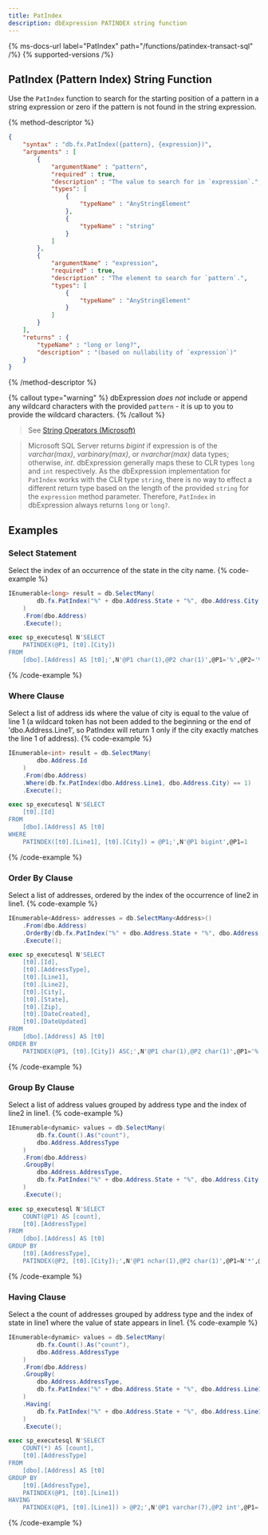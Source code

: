 ```yaml
---
title: PatIndex
description: dbExpression PATINDEX string function
---
```


{% ms-docs-url label="PatIndex" path="/functions/patindex-transact-sql" /%}
{% supported-versions /%}

## PatIndex (Pattern Index) String Function

Use the `PatIndex` function to search for the starting position of a pattern in a string expression or zero
if the pattern is not found in the string expression.

{% method-descriptor %}
```json
{
    "syntax" : "db.fx.PatIndex({pattern}, {expression})",
    "arguments" : [
        {
            "argumentName" : "pattern",
            "required" : true,
            "description" : "The value to search for in `expression`.",
            "types": [
                { 
                    "typeName" : "AnyStringElement"
                },
                { 
                    "typeName" : "string"
                }
            ]
        },
        {
            "argumentName" : "expression",
            "required" : true,
            "description" : "The element to search for `pattern`.",
            "types": [
                { 
                    "typeName" : "AnyStringElement"
                }
            ]
        }            
    ],
    "returns" : { 
        "typeName" : "long or long?", 
        "description" : "(based on nullability of `expression`)"
    }
}
```
{% /method-descriptor %}

{% callout type="warning" %}
dbExpression *does not* include or append any wildcard characters with the provided `pattern` - it is up to you to provide the wildcard characters.
{% /callout %}

> See [String Operators (Microsoft)](https://learn.microsoft.com/en-us/sql/t-sql/language-elements/string-operators-transact-sql)

> Microsoft SQL Server returns *bigint* if expression is of the *varchar(max)*, *varbinary(max)*, or *nvarchar(max)* data types; otherwise, *int*. 
dbExpression generally maps these to CLR types `long` and `int` respectively. As the dbExpression implementation for `PatIndex` works 
with the CLR type `string`, there is no way to effect a different return type based on the length of the 
provided `string` for the `expression` method parameter. Therefore, `PatIndex` in dbExpression always returns `long` or `long?`.

## Examples
### Select Statement
Select the index of an occurrence of the state in the city name.
{% code-example %}
```csharp
IEnumerable<long> result = db.SelectMany(
		db.fx.PatIndex("%" + dbo.Address.State + "%", dbo.Address.City)
	)
	.From(dbo.Address)
	.Execute();
```
```sql
exec sp_executesql N'SELECT
	PATINDEX(@P1, [t0].[City])
FROM
	[dbo].[Address] AS [t0];',N'@P1 char(1),@P2 char(1)',@P1='%',@P2='%'
```
{% /code-example %}

### Where Clause
Select a list of address ids where the value of city is equal to the value of line 1
(a wildcard token has not been added to the beginning or the end of 'dbo.Address.Line1',
so PatIndex will return 1 only if the city exactly matches the line 1 of address).
{% code-example %}
```csharp
IEnumerable<int> result = db.SelectMany(
		dbo.Address.Id
	)
	.From(dbo.Address)
	.Where(db.fx.PatIndex(dbo.Address.Line1, dbo.Address.City) == 1)
	.Execute();
```
```sql
exec sp_executesql N'SELECT
	[t0].[Id]
FROM
	[dbo].[Address] AS [t0]
WHERE
	PATINDEX([t0].[Line1], [t0].[City]) = @P1;',N'@P1 bigint',@P1=1
```
{% /code-example %}

### Order By Clause
Select a list of addresses, ordered by the index of the occurrence of line2 in line1.
{% code-example %}
```csharp
IEnumerable<Address> addresses = db.SelectMany<Address>()
    .From(dbo.Address)
    .OrderBy(db.fx.PatIndex("%" + dbo.Address.State + "%", dbo.Address.City))
    .Execute();
```
```sql
exec sp_executesql N'SELECT
	[t0].[Id],
	[t0].[AddressType],
	[t0].[Line1],
	[t0].[Line2],
	[t0].[City],
	[t0].[State],
	[t0].[Zip],
	[t0].[DateCreated],
	[t0].[DateUpdated]
FROM
	[dbo].[Address] AS [t0]
ORDER BY
	PATINDEX(@P1, [t0].[City]) ASC;',N'@P1 char(1),@P2 char(1)',@P1='%',@P2='%'
```
{% /code-example %}

### Group By Clause
Select a list of address values grouped by address type and the index of line2 in line1.
{% code-example %}
```csharp
IEnumerable<dynamic> values = db.SelectMany(
		db.fx.Count().As("count"),
		dbo.Address.AddressType
	)
	.From(dbo.Address)
	.GroupBy(
		dbo.Address.AddressType,
		db.fx.PatIndex("%" + dbo.Address.State + "%", dbo.Address.City)
	)
	.Execute();
```
```sql
exec sp_executesql N'SELECT
	COUNT(@P1) AS [count],
	[t0].[AddressType]
FROM
	[dbo].[Address] AS [t0]
GROUP BY
	[t0].[AddressType],
	PATINDEX(@P2, [t0].[City]);',N'@P1 nchar(1),@P2 char(1)',@P1=N'*',@P2='%'
```
{% /code-example %}

### Having Clause
Select a the count of addresses grouped by address type and the index of state in line1 where the value of state appears in line1.
{% code-example %}
```csharp
IEnumerable<dynamic> values = db.SelectMany(
		db.fx.Count().As("count"),
		dbo.Address.AddressType
	)
	.From(dbo.Address)
	.GroupBy(
		dbo.Address.AddressType,
		db.fx.PatIndex("%" + dbo.Address.State + "%", dbo.Address.Line1)
	)
	.Having(
		db.fx.PatIndex("%" + dbo.Address.State + "%", dbo.Address.Line1) > 0
	)
	.Execute();
```
```sql
exec sp_executesql N'SELECT
	COUNT(*) AS [count],
	[t0].[AddressType]
FROM
	[dbo].[Address] AS [t0]
GROUP BY
	[t0].[AddressType],
	PATINDEX(@P1, [t0].[Line1])
HAVING
	PATINDEX(@P1, [t0].[Line1]) > @P2;',N'@P1 varchar(7),@P2 int',@P1='%State%',@P2=0
```
{% /code-example %}


